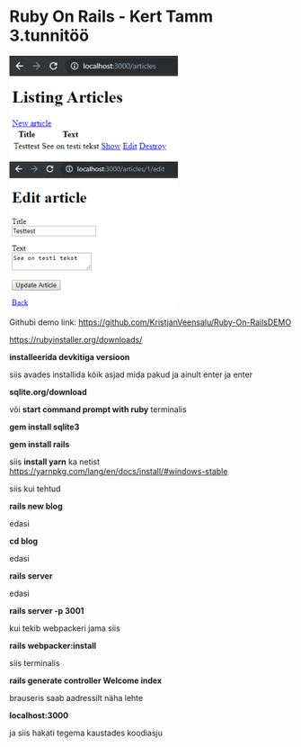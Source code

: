 # Ruby On Rails - Kert Tamm 3.tunnitöö

<img src="naide.png" width="300" title="projektipilt1"><img src="naide2.png" width="300" title="projektipilt2">

Githubi demo link: https://github.com/KristjanVeensalu/Ruby-On-RailsDEMO

https://rubyinstaller.org/downloads/

**installeerida devkitiga versioon**

siis avades installida kõik asjad mida pakud ja ainult enter ja enter

**sqlite.org/download**

või **start command prompt with ruby** terminalis

**gem install sqlite3**

**gem install rails**

siis **install yarn** ka netist
https://yarnpkg.com/lang/en/docs/install/#windows-stable

siis kui tehtud

**rails new blog**

edasi

**cd blog**

edasi

**rails server**

edasi

**rails server -p 3001**

kui tekib webpackeri jama siis

**rails webpacker:install**

siis terminalis

**rails generate controller Welcome index**

brauseris saab aadressilt näha lehte

**localhost:3000**

ja siis hakati tegema kaustades koodiasju
